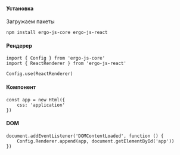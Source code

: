 #### Установка
Загружаем пакеты

    npm install ergo-js-core ergo-js-react

#### Рендерер

    import { Config } from 'ergo-js-core'
    import { ReactRenderer } from 'ergo-js-react'

    Config.use(ReactRenderer)

#### Компонент

    const app = new Html({
        css: 'application'
    })

#### DOM

    document.addEventListener('DOMContentLoaded', function () {
        Config.Renderer.append(app, document.getElementById('app'))
    })    